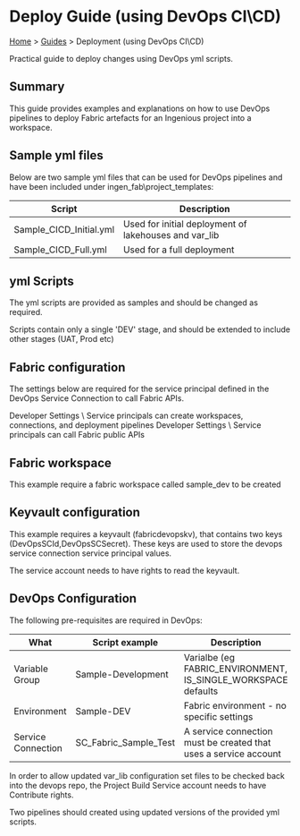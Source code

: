 # Deploy Guide (using DevOps CI\CD)

[Home](../index.md) > [Guides](cli-reference.md) > Deployment (using DevOps CI\CD)

Practical guide to deploy changes using DevOps yml scripts.

## Summary

This guide provides examples and explanations on how to use DevOps pipelines to deploy Fabric artefacts for an Ingenious project into a workspace.

## Sample yml files

Below are two sample yml files that can be used for DevOps pipelines and have been included under ingen_fab\project_templates:

| Script       | Description    |
|--------------|----------------|
|Sample_CICD_Initial.yml|Used for initial deployment of lakehouses and var_lib|
|Sample_CICD_Full.yml|Used for a full deployment|

## yml Scripts

The yml scripts are provided as samples and should be changed as required.

Scripts contain only a single 'DEV' stage, and should be extended to include other stages (UAT, Prod etc)

## Fabric configuration

The settings below are required for the service principal defined in the DevOps Service Connection to call Fabric APIs.

Developer Settings \ Service principals can create workspaces, connections, and deployment pipelines
Developer Settings \ Service principals can call Fabric public APIs

## Fabric workspace

This example require a fabric workspace called sample_dev to be created

## Keyvault configuration

This example requires a keyvault (fabricdevopskv), that contains two keys (DevOpsSCId,DevOpsSCSecret). These keys are used to store the devops service connection service principal values.

The service account needs to have rights to read the keyvault.

## DevOps Configuration

The following pre-requisites are required in DevOps:

| What       |Script example |Description    |
|--------------|----------------|----------------|
|Variable Group|Sample-Development|Varialbe (eg FABRIC_ENVIRONMENT, IS_SINGLE_WORKSPACE defaults|
|Environment|Sample-DEV|Fabric environment - no specific settings|
|Service Connection|SC_Fabric_Sample_Test|A service connection must be created that uses a service account|

In order to allow updated var_lib configuration set files to be checked back into the devops repo, the Project Build Service account needs to have Contribute rights.

Two pipelines should created using updated versions of the provided yml scripts.